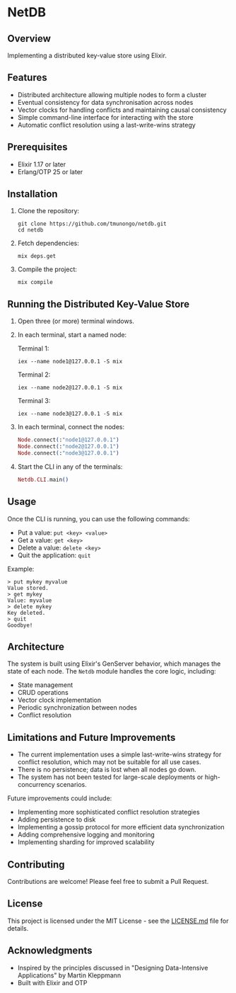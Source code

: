 # NetDB

## Overview

Implementing a distributed key-value store using Elixir.

## Features

- Distributed architecture allowing multiple nodes to form a cluster
- Eventual consistency for data synchronisation across nodes
- Vector clocks for handling conflicts and maintaining causal consistency
- Simple command-line interface for interacting with the store
- Automatic conflict resolution using a last-write-wins strategy

## Prerequisites

- Elixir 1.17 or later
- Erlang/OTP 25 or later

## Installation

1. Clone the repository:

   ```
   git clone https://github.com/tmunongo/netdb.git
   cd netdb
   ```

2. Fetch dependencies:

   ```
   mix deps.get
   ```

3. Compile the project:
   ```
   mix compile
   ```

## Running the Distributed Key-Value Store

1. Open three (or more) terminal windows.

2. In each terminal, start a named node:

   Terminal 1:

   ```
   iex --name node1@127.0.0.1 -S mix
   ```

   Terminal 2:

   ```
   iex --name node2@127.0.0.1 -S mix
   ```

   Terminal 3:

   ```
   iex --name node3@127.0.0.1 -S mix
   ```

3. In each terminal, connect the nodes:

   ```elixir
   Node.connect(:"node1@127.0.0.1")
   Node.connect(:"node2@127.0.0.1")
   Node.connect(:"node3@127.0.0.1")
   ```

4. Start the CLI in any of the terminals:

   ```elixir
   Netdb.CLI.main()
   ```

## Usage

Once the CLI is running, you can use the following commands:

- Put a value: `put <key> <value>`
- Get a value: `get <key>`
- Delete a value: `delete <key>`
- Quit the application: `quit`

Example:

```
> put mykey myvalue
Value stored.
> get mykey
Value: myvalue
> delete mykey
Key deleted.
> quit
Goodbye!
```

## Architecture

The system is built using Elixir's GenServer behavior, which manages the state of each node. The `Netdb` module handles the core logic, including:

- State management
- CRUD operations
- Vector clock implementation
- Periodic synchronization between nodes
- Conflict resolution

## Limitations and Future Improvements

- The current implementation uses a simple last-write-wins strategy for conflict resolution, which may not be suitable for all use cases.
- There is no persistence; data is lost when all nodes go down.
- The system has not been tested for large-scale deployments or high-concurrency scenarios.

Future improvements could include:

- Implementing more sophisticated conflict resolution strategies
- Adding persistence to disk
- Implementing a gossip protocol for more efficient data synchronization
- Adding comprehensive logging and monitoring
- Implementing sharding for improved scalability

## Contributing

Contributions are welcome! Please feel free to submit a Pull Request.

## License

This project is licensed under the MIT License - see the [LICENSE.md](LICENSE.md) file for details.

## Acknowledgments

- Inspired by the principles discussed in "Designing Data-Intensive Applications" by Martin Kleppmann
- Built with Elixir and OTP

